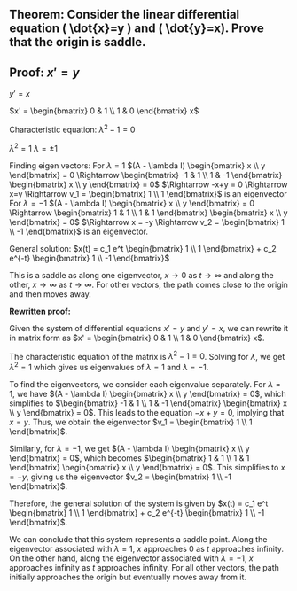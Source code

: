 ## Theorem: Consider the linear differential equation \( \dot{x}=y \) and \( \dot{y}=x). Prove that the origin is saddle.



## Proof: $x' = y$
$y' = x$

$x' = \begin{bmatrix} 0 & 1 \\ 1 & 0 \end{bmatrix} x$

Characteristic equation: $\lambda^2 - 1 = 0$

$\lambda^2 = 1$ $\lambda = \pm 1$

Finding eigen vectors:
For $\lambda = 1$
$(A - \lambda I) \begin{bmatrix} x \\ y \end{bmatrix} = 0 \Rightarrow \begin{bmatrix} -1 & 1 \\ 1 & -1 \end{bmatrix} \begin{bmatrix} x \\ y \end{bmatrix} = 0$
$\Rightarrow -x+y = 0 \Rightarrow x=y \Rightarrow v_1 = \begin{bmatrix} 1 \\ 1 \end{bmatrix}$ is an eigenvector
For $\lambda = -1$
$(A - \lambda I) \begin{bmatrix} x \\ y \end{bmatrix} = 0 \Rightarrow \begin{bmatrix} 1 & 1 \\ 1 & 1 \end{bmatrix} \begin{bmatrix} x \\ y \end{bmatrix} = 0$
$\Rightarrow x = -y \Rightarrow v_2 = \begin{bmatrix} 1 \\ -1 \end{bmatrix}$ is an eigenvector.

General solution: $x(t) = c_1 e^t \begin{bmatrix} 1 \\ 1 \end{bmatrix} + c_2 e^{-t} \begin{bmatrix} 1 \\ -1 \end{bmatrix}$

This is a saddle as along one eigenvector,
$x \rightarrow 0$ as $t \rightarrow \infty$ and along the other, $x \rightarrow \infty$ as $t \rightarrow \infty$.
For other vectors, the path comes close to the origin and then moves away.


**Rewritten proof:**

Given the system of differential equations $x' = y$ and $y' = x$, we can rewrite it in matrix form as $x' = \begin{bmatrix} 0 & 1 \\ 1 & 0 \end{bmatrix} x$.

The characteristic equation of the matrix is $\lambda^2 - 1 = 0$.  Solving for $\lambda$, we get $\lambda^2 = 1$ which gives us eigenvalues of $\lambda = 1$ and $\lambda = -1$.

To find the eigenvectors, we consider each eigenvalue separately. For $\lambda = 1$, we have  $(A - \lambda I) \begin{bmatrix} x \\ y \end{bmatrix} = 0$, which simplifies to $\begin{bmatrix} -1 & 1 \\ 1 & -1 \end{bmatrix} \begin{bmatrix} x \\ y \end{bmatrix} = 0$.  This leads to the equation $-x+y = 0$, implying that $x=y$. Thus, we obtain the eigenvector $v_1 = \begin{bmatrix} 1 \\ 1 \end{bmatrix}$.

Similarly, for $\lambda = -1$, we get $(A - \lambda I) \begin{bmatrix} x \\ y \end{bmatrix} = 0$, which becomes $\begin{bmatrix} 1 & 1 \\ 1 & 1 \end{bmatrix} \begin{bmatrix} x \\ y \end{bmatrix} = 0$.  This simplifies to $x = -y$, giving us the eigenvector $v_2 = \begin{bmatrix} 1 \\ -1 \end{bmatrix}$.

Therefore, the general solution of the system is given by $x(t) = c_1 e^t \begin{bmatrix} 1 \\ 1 \end{bmatrix} + c_2 e^{-t} \begin{bmatrix} 1 \\ -1 \end{bmatrix}$.

We can conclude that this system represents a saddle point. Along the eigenvector associated with $\lambda=1$, $x$ approaches 0 as $t$ approaches infinity. On the other hand, along the eigenvector associated with $\lambda=-1$, $x$ approaches infinity as $t$ approaches infinity. For all other vectors, the path initially approaches the origin but eventually moves away from it. 
